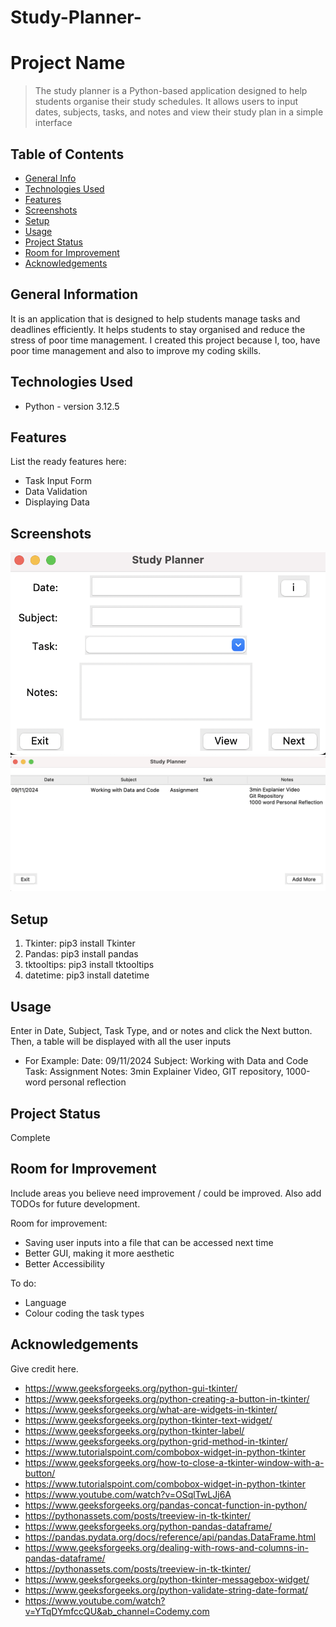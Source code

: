 # Study-Planner-

# Project Name
> The study planner is a Python-based application designed to help students organise their study schedules. It allows users to input dates, subjects, tasks, and notes and view their study plan in a simple interface

## Table of Contents
* [General Info](#general-information)
* [Technologies Used](#technologies-used)
* [Features](#features)
* [Screenshots](#screenshots)
* [Setup](#setup)
* [Usage](#usage)
* [Project Status](#project-status)
* [Room for Improvement](#room-for-improvement)
* [Acknowledgements](#acknowledgements)


## General Information

It is an application that is designed to help students manage tasks and deadlines efficiently. It helps students to stay organised and reduce the stress of poor time management. I created this project because I, too, have poor time management and also to improve my coding skills. 



## Technologies Used
- Python - version 3.12.5



## Features
List the ready features here:
- Task Input Form
- Data Validation
- Displaying Data


## Screenshots

![Task Input Form](img/screenshot.png)
![Displaying Data](img/screenshots.png)




## Setup
1. Tkinter: pip3 install Tkinter
2. Pandas: pip3 install pandas
3. tktooltips: pip3 install tktooltips
4. datetime: pip3 install datetime 


## Usage
Enter in Date, Subject, Task Type, and or notes and click the Next button. Then, a table will be displayed with all the user inputs

- For Example:
Date: 09/11/2024
Subject: Working with Data and Code
Task: Assignment
Notes: 3min Explainer Video, GIT repository, 1000-word personal reflection  


## Project Status
Complete


## Room for Improvement
Include areas you believe need improvement / could be improved. Also add TODOs for future development.

Room for improvement:
- Saving user inputs into a file that can be accessed next time
- Better GUI, making it more aesthetic
- Better Accessibility 

To do:
- Language
- Colour coding the task types


## Acknowledgements
Give credit here.
- https://www.geeksforgeeks.org/python-gui-tkinter/
- https://www.geeksforgeeks.org/python-creating-a-button-in-tkinter/
- https://www.geeksforgeeks.org/what-are-widgets-in-tkinter/
- https://www.geeksforgeeks.org/python-tkinter-text-widget/
- https://www.geeksforgeeks.org/python-tkinter-label/
- https://www.geeksforgeeks.org/python-grid-method-in-tkinter/
- https://www.tutorialspoint.com/combobox-widget-in-python-tkinter
- https://www.geeksforgeeks.org/how-to-close-a-tkinter-window-with-a-button/
- https://www.tutorialspoint.com/combobox-widget-﻿in-﻿python-tkinter
- https://www.youtube.com/watch?v=OSqlTwLJj6A
- https://www.geeksforgeeks.org/pandas-concat-function-in-python/
- https://pythonassets.com/posts/treeview-in-tk-tkinter/
- https://www.geeksforgeeks.org/python-pandas-dataframe/
- https://pandas.pydata.org/docs/reference/api/pandas.DataFrame.html
- https://www.geeksforgeeks.org/dealing-with-rows-and-columns-in-pandas-dataframe/
- https://pythonassets.com/posts/treeview-in-tk-tkinter/
- https://www.geeksforgeeks.org/python-tkinter-messagebox-widget/
- https://www.geeksforgeeks.org/python-validate-string-date-format/
- https://www.youtube.com/watch?v=YTqDYmfccQU&ab_channel=Codemy.com





